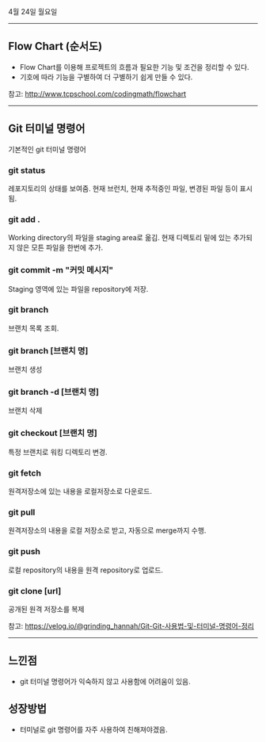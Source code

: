 4월 24일 월요일

---
## Flow Chart (순서도)
- Flow Chart를 이용해 프로젝트의 흐름과 필요한 기능 및 조건을 정리할 수 있다.
- 기호에 따라 기능을 구별하여 더 구별하기 쉽게 만들 수 있다.

참고: http://www.tcpschool.com/codingmath/flowchart

---
## Git 터미널 명령어 
기본적인 git 터미널 명령어

### git status
레포지토리의 상태를 보여줌.
현재 브런치, 현재 추적중인 파일, 변경된 파일 등이 표시됨.

### git add .
Working directory의 파일을 staging area로 옮김.
현재 디렉토리 밑에 있는 추가되지 않은 모튼 파일을 한번에 추가.

### git commit -m "커밋 메시지"
Staging 영역에 있는 파일을 repository에 저장.

### git branch
브랜치 목록 조회.

### git branch [브랜치 명]
브랜치 생성

### git branch -d [브랜치 명]
브랜치 삭제

### git checkout [브랜치 명]
특정 브랜치로 워킹 디렉토리 변경.

### git fetch
원격저장소에 있는 내용을 로컬저장소로 다운로드.

### git pull
원격저장소의 내용을 로컬 저장소로 받고, 자동으로 merge까지 수행.

### git push
로컬 repository의 내용을 원격 repository로 업로드.

### git clone [url]
공개된 원격 저장소를 복제

참고: https://velog.io/@grinding_hannah/Git-Git-사용법-및-터미널-명령어-정리

---
## 느낀점
- git 터미널 명령어가 익숙하지 않고 사용함에 어려움이 있음.

## 성장방법
- 터미널로 git 명령어를 자주 사용하여 친해져야겠음.

